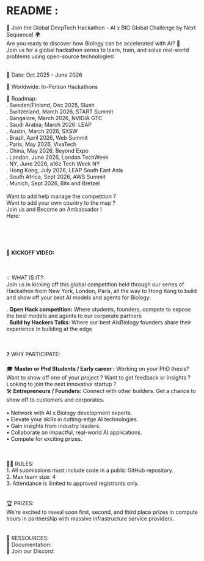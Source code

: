 # README :


🚀 Join the Global DeepTech Hackathon - AI x BIO Global Challenge by Next Sequence! 🌍 <br> 
Are you ready to discover how Biology can be accelerated with AI? 🌟 <br> 
Join us for a global hackathon series to learn, train, and solve real-world problems using open-source technologies!

<br> 
📅 Date: Oct 2025 - June 2026 <br> 

📍 Worldwide: In-Person Hackathons <br> 

🚀 Roadmap:  <br> 
. Sweden/Finland, Dec 2025, Slush  <br> 
. Switzerland, March 2026, START Summit  <br> 
. Bangalore, March 2026, NVIDIA GTC  <br> 
. Saudi Arabia; March 2026: LEAP  <br> 
. Austin, March 2026, SXSW  <br> 
. Brazil, April 2026, Web Summit  <br> 
. Paris, May 2026, VivaTech  <br> 
. China, May 2026, Beyond Expo  <br> 
. London, June 2026, London TechWeek  <br> 
. NY, June 2026, a16z Tech Week NY  <br> 
. Hong Kong, July 2026, LEAP South East Asia  <br> 
. South Africa, Sept 2026, AWS Summit  <br> 
. Munich, Sept 2026, Bits and Bretzel  <br> 
<br> 
Want to add help manage the competition ? <br> 
Want to add your own country to the map ? <br> 
Join us and Become an Ambassador ! <br> 
Here: 

<br> 
<br> 
<br> 

🎥 **KICKOFF VIDEO:**

<br> 
<br> 
💡 WHAT IS IT?: <br> 
Join us in kicking off this global competition held through our series of Hackathon from New York, London, Paris, all the way to Hong Kong to build and show off your best AI models and agents for Biology: 

. **Open Hack competition:** Where students, founders, compete to expose the best models and agents to our corporate partners <br> 
. **Build by Hackers Talks:** Where our best AIxBiology founders share their experience in building at the edge


<br> 
<br> 
❓  WHY PARTICIPATE:

🎓 **Master or Phd Students / Early career :**
Working on your PhD thesis? Want to show off one of your project ? Want to get feedback or insights ? Looking to join the next innovative startup ? <br> 
🛠️ **Entrepreneurs / Founders:**
Connect with other builders. Get a chance to show off to customers and corporates.
<br> 
<br> 
​• Network with AI x Biology development experts. <br> 
​​• Elevate your skills in cutting-edge AI technologies. <br> 
​​• Gain insights from industry leaders. <br> 
​​• Collaborate on impactful, real-world AI applications.<br> 
​​• Compete for exciting prizes.<br> 

<br> 
<br> 
🧑‍💻 RULES: <br> 
1. All submissions must include code in a public GitHub repository.<br> 
2. Max team size: 4 <br> 
3. Attendance is limited to approved registrants only.<br> 

<br> 
<br> 
🏆 PRIZES: <br> 
We’re excited to reveal soon first, second, and third place prizes in compute hours in partnership with massive infrastructure service providers.

<br> 
<br> 
<br> 
📖 RESSOURCES: <br> 
🤗 Documentation:  <br> 
👥 Join our Discord: 



